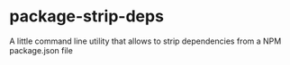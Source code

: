 # package-strip-deps
A little command line utility that allows to strip dependencies from a NPM package.json file
